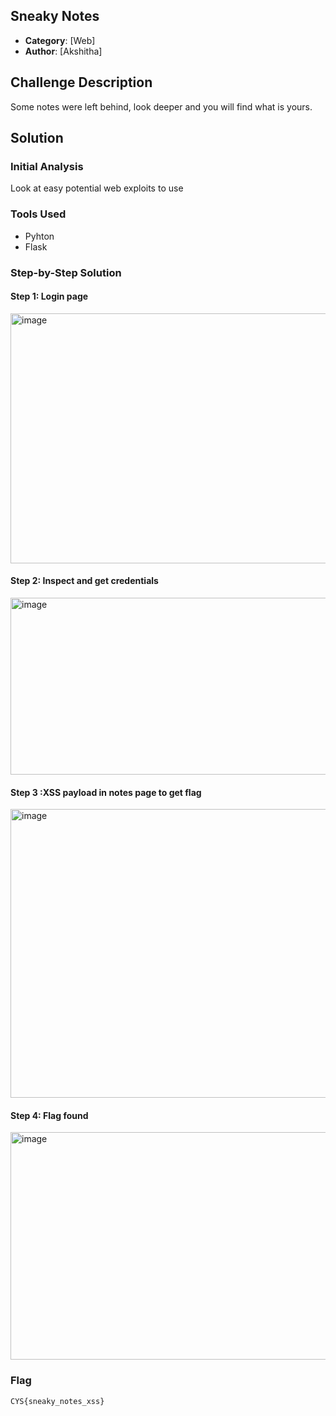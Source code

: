 ## Sneaky Notes

- **Category**: [Web]
- **Author**: [Akshitha]

## Challenge Description
Some notes were left behind, look deeper and you will find what is yours.

## Solution

### Initial Analysis
Look at easy potential web exploits to use 

### Tools Used
- Pyhton
- Flask

### Step-by-Step Solution

#### Step 1: Login page
   
   <img width="940" height="400" alt="image" src="https://github.com/user-attachments/assets/fc04b343-df27-4891-9efb-36f9a14a22c7" />

 
#### Step 2:	Inspect and get credentials

<img width="940" height="283" alt="image" src="https://github.com/user-attachments/assets/38cbb7c8-4a20-4dd4-9702-54b093805560" />

#### Step 3 :XSS payload in notes page to get flag
<img width="940" height="462" alt="image" src="https://github.com/user-attachments/assets/f16cc1d7-466f-40a0-8489-26a3804c963f" />

 #### Step 4:	Flag found
 <img width="940" height="364" alt="image" src="https://github.com/user-attachments/assets/3b4683ab-a02e-44ce-968b-2b646105436c" />

 

### Flag
```
CYS{sneaky_notes_xss}
```
